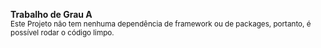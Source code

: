 **Trabalho de Grau A**<br>
<sub> Este Projeto não tem nenhuma dependência de framework ou de packages, portanto, é possível rodar o código limpo.</sub>
